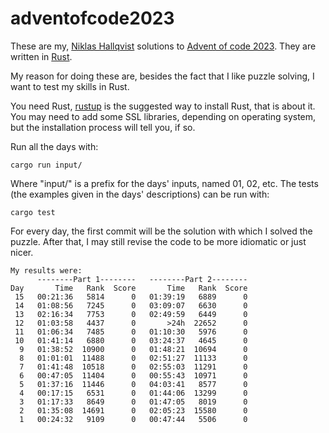 # adventofcode2023
These are my, [Niklas Hallqvist](https://github.com/niklasha) solutions to
[Advent of code 2023](https://adventofcode.com/2023).
They are written in [Rust](https://rust-lang.org).

My reason for doing these are, besides the fact that I like puzzle solving, I want to test my skills in Rust.

You need Rust, [rustup](https://rustup.rs/) is the suggested way to install Rust, that is about it.
You may need to add some SSL libraries, depending on operating system, but the installation process will tell you, if so.

Run all the days with:
```
cargo run input/
```

Where "input/" is a prefix for the days' inputs, named 01, 02, etc.
The tests (the examples given in the days' descriptions) can be run with:
```
cargo test
```

For every day, the first commit will be the solution with which I solved the puzzle.
After that, I may still revise the code to be more idiomatic or just nicer.


```
My results were:
      --------Part 1--------   --------Part 2--------
Day       Time   Rank  Score       Time   Rank  Score
 15   00:21:36   5814      0   01:39:19   6889      0
 14   01:08:56   7245      0   03:09:07   6630      0
 13   02:16:34   7753      0   02:49:59   6449      0
 12   01:03:58   4437      0       >24h  22652      0
 11   01:06:34   7485      0   01:10:30   5976      0
 10   01:41:14   6880      0   03:24:37   4645      0
  9   01:38:52  10900      0   01:48:21  10694      0
  8   01:01:01  11488      0   02:51:27  11133      0
  7   01:41:48  10518      0   02:55:03  11291      0
  6   00:47:05  11404      0   00:55:43  10971      0
  5   01:37:16  11446      0   04:03:41   8577      0
  4   00:17:15   6531      0   01:44:06  13299      0
  3   01:17:33   8649      0   01:47:05   8019      0
  2   01:35:08  14691      0   02:05:23  15580      0
  1   00:24:32   9109      0   00:47:44   5506      0